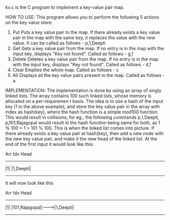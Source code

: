 kv.c is the C program to implement a key-value pair map.

HOW TO USE:
This program allows you to perform the following 5 actions on the key value store:

1. Put
Puts a key value pair to the map. If there already exists a key value pair in the map with the same key, it replaces the value with the new value. It can be called as follows - p,1,Deepti
2. Get
Gets a key value pair from the map. If no entry is in the map with the input key, displays "Key not found". Called as follows - g,1
3. Delete
Deletes a key value pair from the map. If no entry is in the map with the input key, displays "Key not found". Called as follows - d,1
4. Clear
Empties the whole map. Called as follows - c
5. All
Displays all the key value pairs present in the map. Called as follows - a

IMPLEMENTATION:
The implementation is done by using an array of singly linked lists. The array contains 100 such linked lists, whose memory is allocated on a per-requiremen
t basis. The idea is to use a hash of the input key (1 in the above example), and store the key value pair in the array with index as hash(key), where the hash function is a simple mod100 function. This would result in collisions, for eg., the following commands p,1,Deepti, p,101,Rajagopal would result in the hash function being same for both, as 1 % 100 = 1 = 101 % 100. This is when the linked list comes into picture. If there already exists a key value pair at hash(key), then add a new node with the new key value pair, and make it the new head of the linked list. At the end of the first input it would look like this:

Arr Idx        Head
 ---        ----------
 |1|        |1,Deepti|
 ---        ----------

It will now look like this

Arr Idx         Head
 ---        ---------------    ----------
 |1|        |101,Rajagopal|--->|1,Deepti|
 ---        ---------------    ----------
